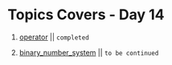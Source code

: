 # Topics Covers - Day 14

1. [operator](../Day_14/DSA/operators.java) || `completed`

2. [binary_number_system](../Day_14/DSA/Binary_number_system.java) || `to be continued`